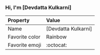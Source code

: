 ### Hi, I'm [Devdatta Kulkarni]

| Property | Value |
|:---------------|:-----------------|
| Name | [Devdatta Kulkarni] |
| Favorite color | Rainbow |
| Favorite emoji | :octocat: |
